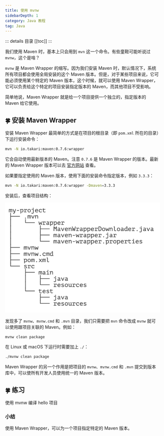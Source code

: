 ```yaml
---
title: 使用 mvnw
sidebarDepth: 1
category: Java 教程
tag: Java
---
```


::: details 目录
[[toc]]
:::


我们使用 Maven 时，基本上只会用到 `mvn` 这一个命令。有些童鞋可能听说过 `mvnw`，这个是啥？

`mvnw` 是 Maven Wrapper 的缩写。因为我们安装 Maven 时，默认情况下，系统所有项目都会使用全局安装的这个 Maven 版本。但是，对于某些项目来说，它可能必须使用某个特定的 Maven 版本，这个时候，就可以使用 Maven Wrapper，它可以负责给这个特定的项目安装指定版本的 Maven，而其他项目不受影响。

简单地说，Maven Wrapper 就是给一个项目提供一个独立的，指定版本的 Maven 给它使用。

## 🍀 安装 Maven Wrapper

安装 Maven Wrapper 最简单的方式是在项目的根目录（即 `pom.xml` 所在的目录）下运行安装命令：

```sh
mvn -N io.takari:maven:0.7.6:wrapper
```

它会自动使用最新版本的 Maven。注意 `0.7.6` 是 Maven Wrapper 的版本。最新的 Maven Wrapper 版本可以去 [官方网站](https://github.com/takari/maven-wrapper) 查看。

如果要指定使用的 Maven 版本，使用下面的安装命令指定版本，例如 `3.3.3`：

```sh
mvn -N io.takari:maven:0.7.6:wrapper -Dmaven=3.3.3
```

安装后，查看项目结构：

![image-20231130111157485](assets/image-20231130111157485.png)

发现多了 `mvnw`、`mvnw.cmd` 和 `.mvn` 目录，我们只需要把 `mvn` 命令改成 `mvnw` 就可以使用跟项目关联的 Maven。例如：

```sh
mvnw clean package
```

在 Linux 或 macOS 下运行时需要加上 `./`：

```sh
./mvnw clean package
```

Maven Wrapper 的另一个作用是把项目的 `mvnw`、`mvnw.cmd` 和 `.mvn` 提交到版本库中，可以使所有开发人员使用统一的 Maven 版本。

## 🍀 练习

使用 mvnw 编译 hello 项目

### 小结

使用 Maven Wrapper，可以为一个项目指定特定的 Maven 版本。

